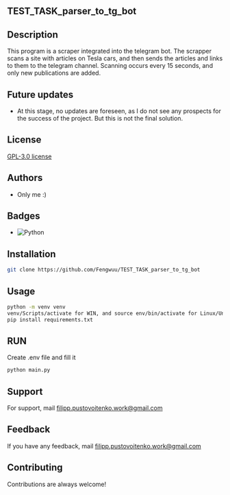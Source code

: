## TEST_TASK_parser_to_tg_bot


## Description
 
This program is a scraper integrated into the telegram bot. 
The scrapper scans a site with articles on Tesla cars, 
and then sends the articles and links to them to the telegram channel. 
Scanning occurs every 15 seconds, and only new publications are added.

## Future updates
- At this stage, no updates are foreseen, as I do not see any prospects for the success of the project. But this is not the final solution.
## License

[GPL-3.0 license](https://ru.wikipedia.org/wiki/GNU_General_Public_License#GPL_v3)


## Authors

- Only me :)



## Badges

- ![Python](https://img.shields.io/badge/python-3670A0?style=for-the-badge&logo=python&logoColor=ffdd54) 


## Installation

```bash
git clone https://github.com/Fengwuu/TEST_TASK_parser_to_tg_bot
```
## Usage
```bash
python -m venv venv
venv/Scripts/activate for WIN, and source env/bin/activate for Linux/Unix
pip install requirements.txt
```
## RUN
Create .env file and fill it
```bash
python main.py
```

## Support

For support, mail filipp.pustovoitenko.work@gmail.com


## Feedback

If you have any feedback, mail filipp.pustovoitenko.work@gmail.com


## Contributing

Contributions are always welcome!



